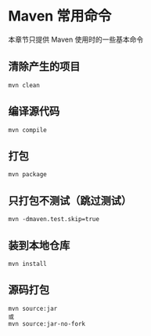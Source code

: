 # Maven 常用命令

本章节只提供 Maven 使用时的一些基本命令

## 清除产生的项目

```
mvn clean
```

## 编译源代码

```
mvn compile
```

## 打包

```
mvn package
```

## 只打包不测试（跳过测试）

```
mvn -dmaven.test.skip=true
```

## 装到本地仓库

```
mvn install
```

## 源码打包

```
mvn source:jar
或
mvn source:jar-no-fork
```